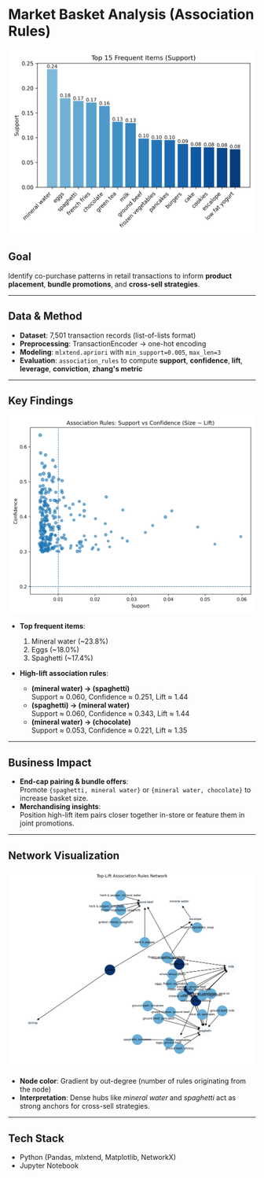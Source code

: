 # Market Basket Analysis (Association Rules)

<img src="images/top_items.png" width="620">

## **Goal**
Identify co-purchase patterns in retail transactions to inform **product placement**, **bundle promotions**, and **cross-sell strategies**.

---

## **Data & Method**
- **Dataset**: 7,501 transaction records (list-of-lists format)
- **Preprocessing**: TransactionEncoder → one-hot encoding
- **Modeling**: `mlxtend.apriori` with `min_support=0.005`, `max_len=3`
- **Evaluation**: `association_rules` to compute **support**, **confidence**, **lift**, **leverage**, **conviction**, **zhang's metric**

---

## **Key Findings**

<img src="images/rules_scatter.png" width="620">

- **Top frequent items**:
  1. Mineral water (~23.8%)
  2. Eggs (~18.0%)
  3. Spaghetti (~17.4%)

- **High-lift association rules**:
  - **(mineral water) → (spaghetti)**  
    Support ≈ 0.060, Confidence ≈ 0.251, Lift ≈ 1.44
  - **(spaghetti) → (mineral water)**  
    Support ≈ 0.060, Confidence ≈ 0.343, Lift ≈ 1.44
  - **(mineral water) → (chocolate)**  
    Support ≈ 0.053, Confidence ≈ 0.221, Lift ≈ 1.35

---

## **Business Impact**
- **End-cap pairing & bundle offers**:  
  Promote `{spaghetti, mineral water}` or `{mineral water, chocolate}` to increase basket size.
- **Merchandising insights**:  
  Position high-lift item pairs closer together in-store or feature them in joint promotions.

---

## **Network Visualization**
<img src="images/rules_network.png" width="620">

- **Node color**: Gradient by out-degree (number of rules originating from the node)
- **Interpretation**: Dense hubs like *mineral water* and *spaghetti* act as strong anchors for cross-sell strategies.

---

## **Tech Stack**
- Python (Pandas, mlxtend, Matplotlib, NetworkX)
- Jupyter Notebook

